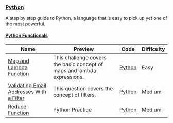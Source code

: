 ### [Python](https://www.hackerrank.com/domains/python)
A step by step guide to Python, a language that is easy to pick up yet one of the most powerful.

#### [Python Functionals](https://www.hackerrank.com/domains/python/py-functionals)

Name | Preview | Code | Difficulty
---- | ------- | ---- | ----------
[Map and Lambda Function](https://www.hackerrank.com/challenges/map-and-lambda-expression)|This challenge covers the basic concept of maps and lambda expressions.|[Python](map-and-lambda-expression.py)|Easy
[Validating Email Addresses With a Filter ](https://www.hackerrank.com/challenges/validate-list-of-email-address-with-filter)|This question covers the concept of filters.|[Python](validate-list-of-email-address-with-filter.py)|Medium
[Reduce Function](https://www.hackerrank.com/challenges/reduce-function)|Python Practice|[Python](reduce-function.py)|Medium

